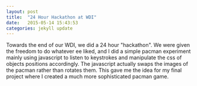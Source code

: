```yaml
---
layout: post
title:  "24 Hour Hackathon at WDI"
date:   2015-05-14 15:43:53
categories: jekyll update
---
```


Towards the end of our WDI, we did a 24 hour "hackathon".  We were given the freedom to do whatever ee liked, and I did a simple pacman experiment mainly using javascript to listen to keystrokes and manipulate the css of objects positions accordingly.  The javascript actually swaps the images of the pacman rather than rotates them.  This gave me the idea for my final project where I created a much more sophisticated pacman game.